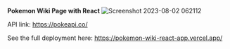 **Pokemon Wiki Page with React**
![Screenshot 2023-08-02 062112](https://github.com/fairydevmother/fairydevmother/assets/83734354/11d6b45b-d9fa-4149-bcb5-9df2f1fb95b9)

API link:
https://pokeapi.co/


See the full deployment here:
https://pokemon-wiki-react-app.vercel.app/

